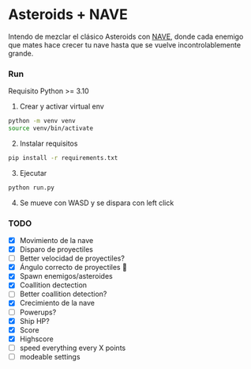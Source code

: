 # Asteroids + NAVE

Intendo de mezclar el clásico Asteroids con [NAVE](https://videogamo.com/navearcade/), donde cada enemigo que mates hace crecer tu nave hasta que se vuelve incontrolablemente grande.

### Run

Requisito Python >= 3.10

1. Crear y activar virtual env

```bash
python -m venv venv
source venv/bin/activate
```

2. Instalar requisitos

```bash
pip install -r requirements.txt
```

3. Ejecutar

```bash
python run.py
```

4. Se mueve con WASD y se dispara con left click

### TODO

- [x] Movimiento de la nave
- [x] Disparo de proyectiles
- [ ] Better velocidad de proyectiles?
- [x] Ángulo correcto de proyectiles 🫠
- [x] Spawn enemigos/asteroides
- [x] Coallition dectection
- [ ] Better coallition detection?
- [x] Crecimiento de la nave
- [ ] Powerups?
- [x] Ship HP?
- [x] Score
- [x] Highscore
- [ ] speed everything every X points
- [ ] modeable settings
